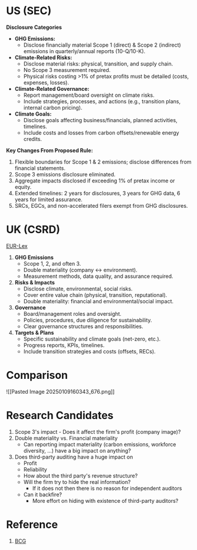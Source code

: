 # US (SEC)

__Disclosure Categories__
- **GHG Emissions:**
	- Disclose financially material Scope 1 (direct) & Scope 2 (indirect) emissions in quarterly/annual reports (10-Q/10-K).
- **Climate-Related Risks:**
	- Disclose material risks: physical, transition, and supply chain.
	- No Scope 3 measurement required.
	- Physical risks costing >1% of pretax profits must be detailed (costs, expenses, losses).
- **Climate-Related Governance:**
	- Report management/board oversight on climate risks.
	- Include strategies, processes, and actions (e.g., transition plans, internal carbon pricing).
- **Climate Goals:**
	- Disclose goals affecting business/financials, planned activities, timelines.
	- Include costs and losses from carbon offsets/renewable energy credits.

**Key Changes From Proposed Rule:**
1. Flexible boundaries for Scope 1 & 2 emissions; disclose differences from financial statements.
2. Scope 3 emissions disclosure eliminated.
3. Aggregate impacts disclosed if exceeding 1% of pretax income or equity.
4. Extended timelines: 2 years for disclosures, 3 years for GHG data, 6 years for limited assurance.
5. SRCs, EGCs, and non-accelerated filers exempt from GHG disclosures.

# UK (CSRD)
[EUR-Lex](https://eur-lex.europa.eu/legal-content/EN/TXT/?uri=CELEX:32022L2464)


1. **GHG Emissions**
	- Scope 1, 2, and often 3.
	- Double materiality (company ↔ environment).
	- Measurement methods, data quality, and assurance required.
2. **Risks & Impacts**
	- Disclose climate, environmental, social risks.
	- Cover entire value chain (physical, transition, reputational).
	- Double materiality: financial and environmental/social impact.
3. **Governance**
	- Board/management roles and oversight.
	- Policies, procedures, due diligence for sustainability.
	- Clear governance structures and responsibilities.
4. **Targets & Plans**
	- Specific sustainability and climate goals (net-zero, etc.).
	- Progress reports, KPIs, timelines.
	- Include transition strategies and costs (offsets, RECs).


# Comparison
![[Pasted Image 20250109160343_676.png]]


# Research Candidates

1. Scope 3's impact -  Does it affect the firm's profit (company image)?
2. Double materiality vs. Financial materiality
	- Can reporting impact materiality (carbon emissions, workforce diversity, ...) have a big impact on anything?
3. Does third-party auditing have a huge impact on
	- Profit
	- Reliability
	- How about the third party's revenue structure?
	- Will the firm try to hide the real information?
		- If it does not then there is no reason for independent auditors
	- Can it backfire?
		- More effort on hiding with existence of third-party auditors?

# Reference

1. [BCG](https://www.bcg.com/publications/2024/what-to-know-sec-climate-regulation)

